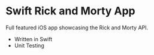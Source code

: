 # Swift Rick and Morty App

Full featured iOS app showcasing the Rick and Morty API.
- Written in Swift
- Unit Testing
